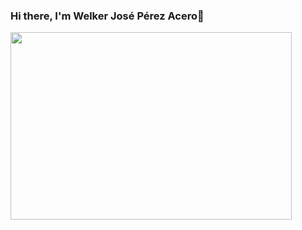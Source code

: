 ### Hi there, I'm Welker José Pérez Acero👋

<img src="https://www.uowmkdu.edu.my/wp-content/uploads/2022/05/radowan-nakif-rehan-cYyqhdbJ9TI-unsplash-scaled.jpg" width="450px" height="300px">

<!--
**WelkerAcero/WelkerAcero** is a ✨ _special_ ✨ repository because its `README.md` (this file) appears on your GitHub profile.

Here are some ideas to get you started:

- 🔭 I’m currently working on ...
- 🌱 I’m currently learning ...
- 👯 I’m looking to collaborate on ...
- 🤔 I’m looking for help with ...
- 💬 Ask me about ...
- 📫 How to reach me: ...
- 😄 Pronouns: ...
- ⚡ Fun fact: ...
-->
